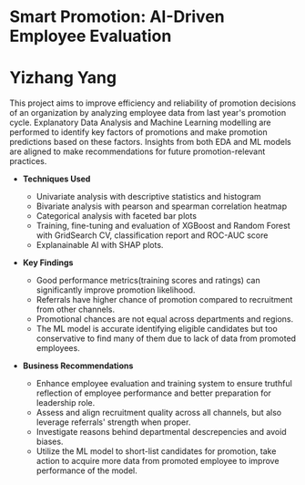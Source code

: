 # Smart Promotion: AI-Driven Employee Evaluation
# Yizhang Yang

This project aims to improve efficiency and reliability of promotion decisions of an organization by analyzing employee data from last year's promotion cycle. Explanatory Data Analysis and Machine Learning modelling are performed to identify key factors of promotions and make promotion predictions based on these factors. Insights from both EDA and ML models are aligned to make recommendations for future promotion-relevant practices.

- **Techniques Used**
    - Univariate analysis with descriptive statistics and histogram
    - Bivariate analysis with pearson and spearman correlation heatmap
    - Categorical analysis with faceted bar plots
    - Training, fine-tuning and evaluation of XGBoost and Random Forest with GridSearch CV, classification report and ROC-AUC score
    - Explanainable AI with SHAP plots.

- **Key Findings**
    - Good performance metrics(training scores and ratings) can significantly improve promotion likelihood.
    - Referrals have higher chance of promotion compared to recruitment from other channels.
    - Promotional chances are not equal across departments and regions.
    - The ML model is accurate identifying eligible candidates but too conservative to find many of them due to lack of data from promoted employees.

- **Business Recommendations**
    - Enhance employee evaluation and training system to ensure truthful reflection of employee performance and better preparation for leadership role.
    - Assess and align recruitment quality across all channels, but also leverage referrals' strength when proper.
    - Investigate reasons behind departmental descrepencies and avoid biases.
    - Utilize the ML model to short-list candidates for promotion, take action to acquire more data from promoted employee to improve performance of the model.
